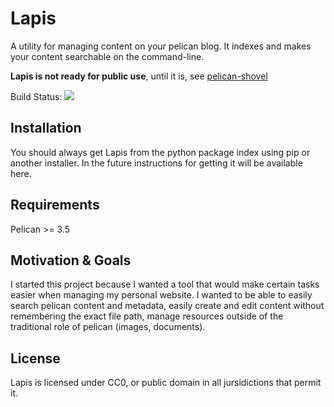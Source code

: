 # Lapis

A utility for managing content on your pelican blog. It indexes and makes your content searchable on the command-line.

**Lapis is not ready for public use**, until it is, see [pelican-shovel](https://github.com/dandesousa/pelican-shovel)

Build Status: ![](https://travis-ci.org/dandesousa/Lapis.svg?branch=master)

## Installation

You should always get Lapis from the python package index using pip or another installer. In the future instructions for getting it will be available here.

## Requirements

Pelican >= 3.5

## Motivation & Goals

I started this project because I wanted a tool that would make certain tasks easier when managing my personal website. I wanted to be able to easily search pelican content and metadata, easily create and edit content without remembering the exact file path, manage resources outside of the traditional role of pelican (images, documents).

## License

Lapis is licensed under CC0, or public domain in all jursidictions that permit it.
